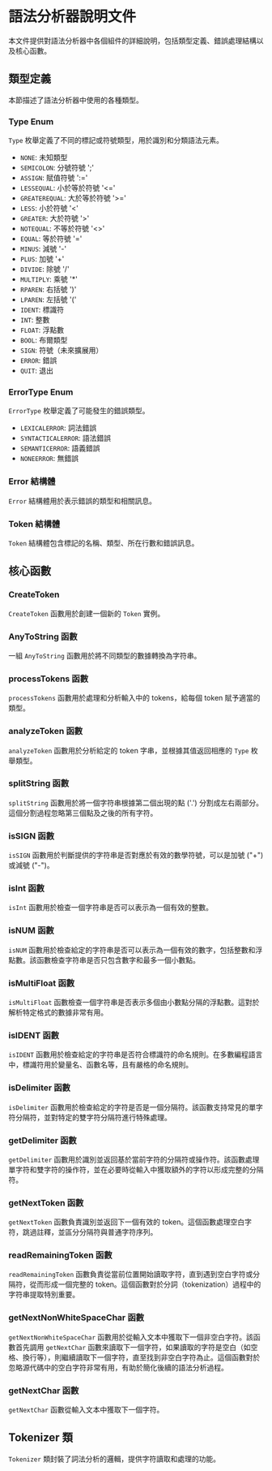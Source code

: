# 語法分析器說明文件

本文件提供對語法分析器中各個組件的詳細說明，包括類型定義、錯誤處理結構以及核心函數。

## 類型定義

本節描述了語法分析器中使用的各種類型。

### Type Enum

`Type` 枚舉定義了不同的標記或符號類型，用於識別和分類語法元素。

- `NONE`: 未知類型
- `SEMICOLON`: 分號符號 ';'
- `ASSIGN`: 賦值符號 ':='
- `LESSEQUAL`: 小於等於符號 '<='
- `GREATEREQUAL`: 大於等於符號 '>='
- `LESS`: 小於符號 '<'
- `GREATER`: 大於符號 '>'
- `NOTEQUAL`: 不等於符號 '<>'
- `EQUAL`: 等於符號 '='
- `MINUS`: 減號 '-'
- `PLUS`: 加號 '+'
- `DIVIDE`: 除號 '/'
- `MULTIPLY`: 乘號 '*'
- `RPAREN`: 右括號 ')'
- `LPAREN`: 左括號 '('
- `IDENT`: 標識符
- `INT`: 整數
- `FLOAT`: 浮點數
- `BOOL`: 布爾類型
- `SIGN`: 符號（未來擴展用）
- `ERROR`: 錯誤
- `QUIT`: 退出

### ErrorType Enum

`ErrorType` 枚舉定義了可能發生的錯誤類型。

- `LEXICALERROR`: 詞法錯誤
- `SYNTACTICALERROR`: 語法錯誤
- `SEMANTICERROR`: 語義錯誤
- `NONEERROR`: 無錯誤

### Error 結構體

`Error` 結構體用於表示錯誤的類型和相關訊息。

### Token 結構體

`Token` 結構體包含標記的名稱、類型、所在行數和錯誤訊息。

## 核心函數

### CreateToken

`CreateToken` 函數用於創建一個新的 `Token` 實例。

### AnyToString 函數

一組 `AnyToString` 函數用於將不同類型的數據轉換為字符串。

### processTokens 函數

`processTokens` 函數用於處理和分析輸入中的 tokens，給每個 token 賦予適當的類型。

### analyzeToken 函數

`analyzeToken` 函數用於分析給定的 token 字串，並根據其值返回相應的 `Type` 枚舉類型。

### splitString 函數

`splitString` 函數用於將一個字符串根據第二個出現的點 ('.') 分割成左右兩部分。這個分割過程忽略第三個點及之後的所有字符。

### isSIGN 函數

`isSIGN` 函數用於判斷提供的字符串是否對應於有效的數學符號，可以是加號 ("+") 或減號 ("-")。

### isInt 函數

`isInt` 函數用於檢查一個字符串是否可以表示為一個有效的整數。

### isNUM 函數

`isNUM` 函數用於檢查給定的字符串是否可以表示為一個有效的數字，包括整數和浮點數。該函數檢查字符串是否只包含數字和最多一個小數點。

### isMultiFloat 函數

`isMultiFloat` 函數檢查一個字符串是否表示多個由小數點分隔的浮點數。這對於解析特定格式的數據非常有用。


### isIDENT 函數

`isIDENT` 函數用於檢查給定的字符串是否符合標識符的命名規則。在多數編程語言中，標識符用於變量名、函數名等，且有嚴格的命名規則。

### isDelimiter 函數

`isDelimiter` 函數用於檢查給定的字符是否是一個分隔符。該函數支持常見的單字符分隔符，並對特定的雙字符分隔符進行特殊處理。

### getDelimiter 函數

`getDelimiter` 函數用於識別並返回基於當前字符的分隔符或操作符。該函數處理單字符和雙字符的操作符，並在必要時從輸入中獲取額外的字符以形成完整的分隔符。

### getNextToken 函數

`getNextToken` 函數負責識別並返回下一個有效的 token。這個函數處理空白字符，跳過註釋，並區分分隔符與普通字符序列。

### readRemainingToken 函數

`readRemainingToken` 函數負責從當前位置開始讀取字符，直到遇到空白字符或分隔符，從而形成一個完整的 token。這個函數對於分詞（tokenization）過程中的字符串提取特別重要。

### getNextNonWhiteSpaceChar 函數

`getNextNonWhiteSpaceChar` 函數用於從輸入文本中獲取下一個非空白字符。該函數首先調用 `getNextChar` 函數來讀取下一個字符，如果讀取的字符是空白（如空格、換行等），則繼續讀取下一個字符，直至找到非空白字符為止。這個函數對於忽略源代碼中的空白字符非常有用，有助於簡化後續的語法分析過程。

### getNextChar 函數

`getNextChar` 函數從輸入文本中獲取下一個字符。

## Tokenizer 類

`Tokenizer` 類封裝了詞法分析的邏輯，提供字符讀取和處理的功能。
